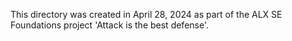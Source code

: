 This directory was created in April 28, 2024 as part of the ALX SE Foundations
project 'Attack is the best defense'.
